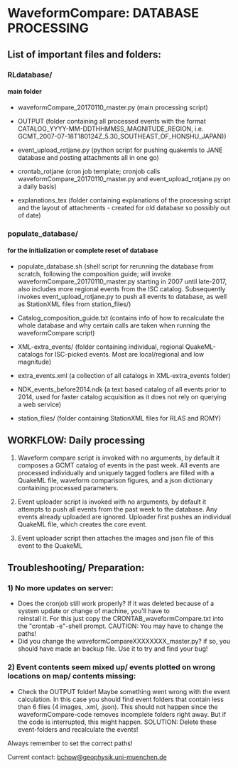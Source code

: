 
# WaveformCompare: DATABASE PROCESSING

## List of important files and folders:

### RLdatabase/
#### main folder

  - waveformCompare_20170110_master.py (main processing script)

  - OUTPUT (folder containing all processed events with the format 
    CATALOG_YYYY-MM-DDTHHMMSS_MAGNITUDE_REGION, 
    i.e. GCMT_2007-07-18T180124Z_5.30_SOUTHEAST_OF_HONSHU_JAPAN)) 

  - event_upload_rotjane.py (python script for pushing quakemls to JANE database and posting attachments all in one go)

  - crontab_rotjane (cron job template; cronjob calls waveformCompare_20170110_master.py and event_upload_rotjane.py on a daily basis)

  - explanations_tex (folder containing explanations of the processing script and the layout of attachments - created for old database so possibly out of date)


### populate_database/ 
#### for the initialization or complete reset of database

  - populate_database.sh (shell script for rerunning the database from scratch,
  following the composition guide;
  will invoke waveformCompare_20170110_master.py starting in 2007 until late-2017,
  also includes more regional events from the ISC catalog. 
  Subsequently invokes event_upload_rotjane.py to push all events to database, as well as StationXML files from station_files/)
    
  - Catalog_composition_guide.txt (contains info of how to recalculate the whole database and why certain calls are taken when running the waveformCompare script)

  - XML-extra_events/ (folder containing individual, regional QuakeML-catalogs for ISC-picked events. Most are local/regional and low magnitude)

  - extra_events.xml (a collection of all catalogs in XML-extra_events folder)

  - NDK_events_before2014.ndk (a text based catalog of all events prior to 2014, used for faster catalog acquisition as it does not rely on querying a web service)

  - station_files/ (folder containing StationXML files for RLAS and ROMY)
	
   
## WORKFLOW: Daily processing

1) Waveform compare script is invoked with no arguments, by default it composes a GCMT catalog of events in the past week. All events are processed individually and uniquely tagged fodlers are filled with a QuakeML file, waveform comparison figures, and a json dictionary containing processed parameters.

2) Event uploader script is invoked with no arguments, by default it attempts to push all events from the past week to the database. Any events already uploaded are ignored. Uploader first pushes an individual QuakeML file, which creates the core event.

3) Event uploader script then attaches the images and json file of this event to the QuakeML

## Troubleshooting/ Preparation:

### 1) No more updates on server:
 - Does the cronjob still work properly? If it was deleted because of a system update or change of machine, you'll have to   
   reinstall it. For this just copy the CRONTAB_waveformCompare.txt into the "crontab -e"-shell prompt. CAUTION: You may have 
   to change the paths!
 - Did you change the waveformCompareXXXXXXXX_master.py? if so, you should have made an backup file. Use it to try and find your bug! 


### 2) Event contents seem mixed up/ events plotted on wrong locations on map/ contents missing:
 - Check the OUTPUT folder! Maybe something went wrong with the event calculation. In this case you should find
   event folders that contain less than 6 files (4 images, .xml, .json). This should not happen since the waveformCompare-code
   removes incomplete folders right away. But if the code is interrupted, this might happen.
   SOLUTION: Delete these event-folders and recalculate the events!



Always remember to set the correct paths!


Current contact: bchow@geophysik.uni-muenchen.de





